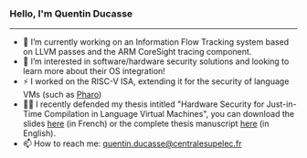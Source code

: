 ### Hello, I'm Quentin Ducasse

---

- 🔭 I’m currently working on an Information Flow Tracking system based on LLVM passes and the ARM CoreSight tracing component.
- 🌱 I’m interested in software/hardware security solutions and looking to learn more about their OS integration!
- ⚡ I worked on the RISC-V ISA, extending it for the security of language VMs (such as [Pharo](https://github.com/pharo-project/pharo-vm))
- 🧑‍🎓 I recently defended my thesis intitled "Hardware Security for Just-in-Time Compilation in Language Virtual Machines", you can download the slides [here](https://nuage.cpdt.fr/s/P9JEHPJjgKMfWMm) (in French) or the complete thesis manuscript [here](https://nuage.cpdt.fr/s/4FYnNcXzcTtkWAx) (in English).
- 📫 How to reach me: quentin.ducasse@centralesupelec.fr

<!--
**QDucasse/QDucasse** is a ✨ _special_ ✨ repository because its `README.md` (this file) appears on your GitHub profile.

Here are some ideas to get you started:

- 🔭 I’m currently working on ...
- 🌱 I’m currently learning ...
- 👯 I’m looking to collaborate on ...
- 🤔 I’m looking for help with ...
- 💬 Ask me about ...
- 📫 How to reach me: ...
- 😄 Pronouns: ...
- ⚡ Fun fact: ...
-->
